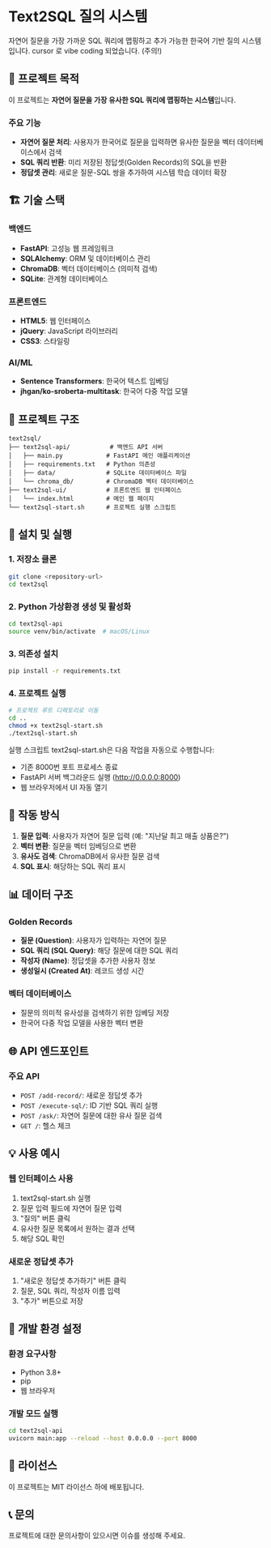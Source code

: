 # Text2SQL 질의 시스템
자연어 질문을 가장 가까운 SQL 쿼리에 맵핑하고 추가 가능한 한국어 기반 질의 시스템입니다. cursor 로 vibe coding 되었습니다. (주의!)  

## 🎯 프로젝트 목적

이 프로젝트는 **자연어 질문을 가장 유사한 SQL 쿼리에 맵핑하는 시스템**입니다.

### 주요 기능
- **자연어 질문 처리**: 사용자가 한국어로 질문을 입력하면 유사한 질문을 벡터 데이터베이스에서 검색
- **SQL 쿼리 반환**: 미리 저장된 정답셋(Golden Records)의 SQL을 반환
- **정답셋 관리**: 새로운 질문-SQL 쌍을 추가하여 시스템 학습 데이터 확장

## 🏗️ 기술 스택

### 백엔드
- **FastAPI**: 고성능 웹 프레임워크
- **SQLAlchemy**: ORM 및 데이터베이스 관리
- **ChromaDB**: 벡터 데이터베이스 (의미적 검색)
- **SQLite**: 관계형 데이터베이스

### 프론트엔드
- **HTML5**: 웹 인터페이스
- **jQuery**: JavaScript 라이브러리
- **CSS3**: 스타일링

### AI/ML
- **Sentence Transformers**: 한국어 텍스트 임베딩
- **jhgan/ko-sroberta-multitask**: 한국어 다중 작업 모델

## 📁 프로젝트 구조

```
text2sql/
├── text2sql-api/           # 백엔드 API 서버
│   ├── main.py            # FastAPI 메인 애플리케이션
│   ├── requirements.txt   # Python 의존성
│   ├── data/              # SQLite 데이터베이스 파일
│   └── chroma_db/         # ChromaDB 벡터 데이터베이스
├── text2sql-ui/           # 프론트엔드 웹 인터페이스
│   └── index.html         # 메인 웹 페이지
└── text2sql-start.sh      # 프로젝트 실행 스크립트
```

## 🚀 설치 및 실행

### 1. 저장소 클론
```bash
git clone <repository-url>
cd text2sql
```

### 2. Python 가상환경 생성 및 활성화
```bash
cd text2sql-api
source venv/bin/activate  # macOS/Linux
```

### 3. 의존성 설치
```bash
pip install -r requirements.txt
```

### 4. 프로젝트 실행
```bash
# 프로젝트 루트 디렉토리로 이동
cd ..
chmod +x text2sql-start.sh
./text2sql-start.sh
```

실행 스크립트 text2sql-start.sh은 다음 작업을 자동으로 수행합니다:
- 기존 8000번 포트 프로세스 종료
- FastAPI 서버 백그라운드 실행 (http://0.0.0.0:8000)
- 웹 브라우저에서 UI 자동 열기

## 🔄 작동 방식

1. **질문 입력**: 사용자가 자연어 질문 입력 (예: "지난달 최고 매출 상품은?")
2. **벡터 변환**: 질문을 벡터 임베딩으로 변환
3. **유사도 검색**: ChromaDB에서 유사한 질문 검색
4. **SQL 표시**: 해당하는 SQL 쿼리 표시

## 📊 데이터 구조

### Golden Records
- **질문 (Question)**: 사용자가 입력하는 자연어 질문
- **SQL 쿼리 (SQL Query)**: 해당 질문에 대한 SQL 쿼리
- **작성자 (Name)**: 정답셋을 추가한 사용자 정보
- **생성일시 (Created At)**: 레코드 생성 시간

### 벡터 데이터베이스
- 질문의 의미적 유사성을 검색하기 위한 임베딩 저장
- 한국어 다중 작업 모델을 사용한 벡터 변환

## 🌐 API 엔드포인트

### 주요 API
- `POST /add-record/`: 새로운 정답셋 추가
- `POST /execute-sql/`: ID 기반 SQL 쿼리 실행
- `POST /ask/`: 자연어 질문에 대한 유사 질문 검색
- `GET /`: 헬스 체크

## 💡 사용 예시

### 웹 인터페이스 사용
1. text2sql-start.sh 실행 
2. 질문 입력 필드에 자연어 질문 입력
3. "질의" 버튼 클릭
4. 유사한 질문 목록에서 원하는 결과 선택
5. 해당 SQL 확인

### 새로운 정답셋 추가
1. "새로운 정답셋 추가하기" 버튼 클릭
2. 질문, SQL 쿼리, 작성자 이름 입력
3. "추가" 버튼으로 저장

## 🔧 개발 환경 설정

### 환경 요구사항
- Python 3.8+
- pip
- 웹 브라우저

### 개발 모드 실행
```bash
cd text2sql-api
uvicorn main:app --reload --host 0.0.0.0 --port 8000
```

## 📝 라이선스

이 프로젝트는 MIT 라이선스 하에 배포됩니다.

## 📞 문의

프로젝트에 대한 문의사항이 있으시면 이슈를 생성해 주세요. 
